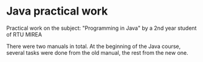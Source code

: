 # Java practical work

Practical work on the subject: "Programming in Java" by a 2nd year student of RTU MIREA

There were two manuals in total. At the beginning of the Java course, several tasks were done from the old manual, the rest from the new one.
